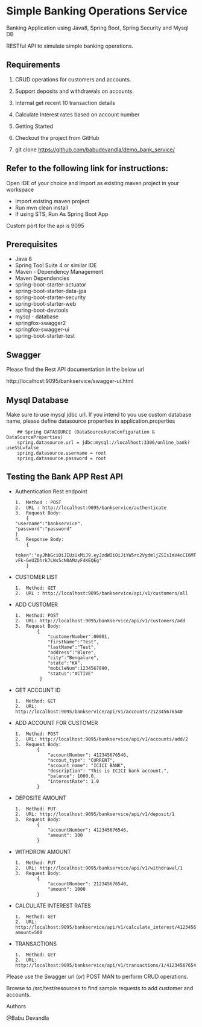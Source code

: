 # Simple Banking Operations Service

Banking Application using Java8, Spring Boot, Spring Security and Mysql DB

RESTful API to simulate simple banking operations.

Requirements
-------------
  1.	CRUD operations for customers and accounts.
		
  2.	Support deposits and withdrawals on accounts.
	
  3.	Internal get recent 10 transaction details
	
  4.	Calculate Interest rates based on account number 
	
  5.	Getting Started
  6. Checkout the project from GitHub
  7. git clone https://github.com/babudevandla/demo_bank_service/

	
	
Refer to the following link for instructions:
---------------------------------------------

Open IDE of your choice and Import as existing maven project in your workspace

- Import existing maven project
- Run mvn clean install
- If using STS, Run As Spring Boot App

Custom port for the api is 9095

Prerequisites
-------------
-	Java 8
-	Spring Tool Suite 4 or similar IDE
-	Maven - Dependency Management
-	Maven Dependencies
-	spring-boot-starter-actuator
-	spring-boot-starter-data-jpa
-	spring-boot-starter-security
-	spring-boot-starter-web
-	spring-boot-devtools
-	mysql - database
-	springfox-swagger2
-	springfox-swagger-ui
-	spring-boot-starter-test

Swagger
-------------------

Please find the Rest API documentation in the below url

http://localhost:9095/bankservice/swagger-ui.html


Mysql Database
---------------
Make sure to use mysql jdbc url. If you intend to you use custom database name, please define datasource properties in application.properties

		## Spring DATASOURCE (DataSourceAutoConfiguration & DataSourceProperties)
		spring.datasource.url = jdbc:mysql://localhost:3306/online_bank?useSSL=false
		spring.datasource.username = root
		spring.datasource.password = root


Testing the Bank APP Rest API
------------------------------
-	Authentication Rest endpoint 


		1.	Method : POST
		2.	URL : http://localhost:9095/bankservice/authenticate
		3.	Request Body: 
			{
    	"username":"bankservice",
    	"password":"password"
		}
		4.	Response Body:
			{
				token":"eyJhbGciOiJIUzUxMiJ9.eyJzdWIiOiJiYW5rc2VydmljZSIsImV4cCI6MTY1MTQyMTUzMSwiaWF0IjoxNjUxNDAzNTMxfQ.MPSqVuhsne_JIc92mnAjKJJhhHUpOUNv8HSb60KrAKUU8_1X75ajkx-vFk-GeUZDhrk7LWs5cN0AMzyF4KEQEg"
			}

-	CUSTOMER LIST


		1.	Method: GET
		2.	URL : http://localhost:9095/bankservice/api/v1/customers/all
	
-	ADD CUSTOMER

		1.	Method: POST
		2.	URL: http://localhost:9095/bankservice/api/v1/customers/add
		3.	Request Body:
				{
					"customerNumber":00001,
					"firstName":"Test",
					"lastName":"Test",
					"address":"Blore",
					"city":"Bengalure",
					"state":"KA",
					"mobileNum":1234567890,
					"status":"ACTIVE"
				 }

-	GET ACCOUNT ID

		1.	Method: GET
		2.	URL: http://localhost:9095/bankservice/api/v1/accounts/212345676540

-	ADD ACCOUNT FOR CUSTOMER

		1.	Method: POST
		2.	URL: http://localhost:9095/bankservice/api/v1/accounts/add/2
		3.	Request Body:
				{
					"accountNumber": 412345676546,
					"accout_type": "CURRENT",
					"account_name": "ICICI BANK",
					"description": "This is ICICI bank account.",
					"balance": 1000.0,
					"interestRate": 1.0
				}


-	DEPOSITE AMOUNT

		1.	Method: PUT
		2.	URL: http://localhost:9095/bankservice/api/v1/deposit/1
		3.	Request Body:
				{
					"accountNumber": 412345676546,
					"amount": 100
				}
				 
				 
-	WITHDROW AMOUNT

		1.	Method: PUT
		2.	URL: http://localhost:9095/bankservice/api/v1/withdrawal/1
		3.	Request Body:
				{
					"accountNumber": 212345676540,
					"amount": 1000
				}
				 
-	CALCULATE INTEREST RATES

		1.	Method: GET
		2.	URL: http://localhost:9095/bankservice/api/v1/calculate_interest/412345676546?amount=500
		
				 
-	TRANSACTIONS

		1.	Method: GET
		2.	URL: http://localhost:9095/bankservice/api/v1/transactions/1/412345676546
		

Please use the Swagger url (or) POST MAN to perform CRUD operations.

Browse to /src/test/resources to find sample requests to add customer and accounts.


Authors

@Babu Devandla
